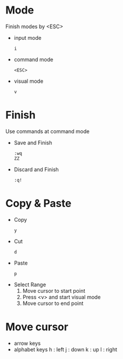 # Mode
Finish modes by \<ESC\>
- input mode
  ```
  i
  ```
- command mode
  ```
  <ESC>
  ```
- visual mode
  ```
  v
  ```

# Finish
Use commands at command mode
- Save and Finish
  ```
  :wq
  ZZ
  ```
- Discard and Finish
  ```
  :q!
  ```

# Copy & Paste
- Copy
  ```
  y
  ```
- Cut
  ```
  d
  ```
- Paste
  ```
  p
  ```
- Select Range
  1. Move cursor to start point
  2. Press \<v\> and start visual mode
  3. Move cursor to end point

# Move cursor
- arrow keys
- alphabet keys
  h : left
  j : down
  k : up
  l : right
